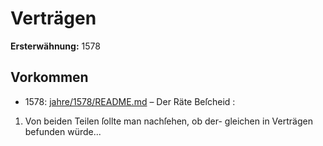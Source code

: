 # Verträgen

**Ersterwähnung:** 1578

## Vorkommen
- 1578: [jahre/1578/README.md](../jahre/1578/README.md) – Der Räte Beſcheid :

1) Von beiden Teilen ſollte man nachſehen, ob der-
gleichen in Verträgen befunden würde...
